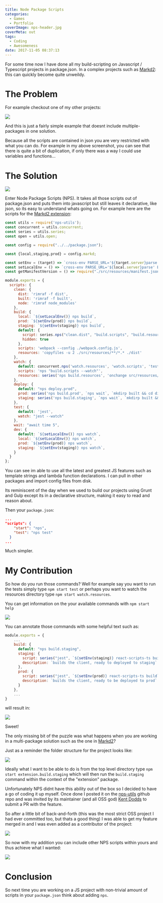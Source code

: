 ```yaml
---
title: Node Package Scripts
categories:
  - Games
  - Portfolio
coverImage: nps-header.jpg
coverMeta: out
tags:
  - Coding
  - Awesomeness
date: 2017-11-05 08:37:13
---
```



For some time now I have done all my build-scripting on Javascript / Typescript projects in package.json. In a complex projects such as [Markd2](/markd/portfolio/markd-2-total-re-write-using-react-mobx-state-tree-and-parse-server/): this can quickly become quite unweildy.

<!-- more -->

# The Problem

For example checkout one of my other projects:

[![](./packagejson-scripts.png)](./packagejson-scripts.png)

And this is just a fairly simple example that doesnt include multiple-packages in one solution. 

Because all the scripts are contained in json you are very restricted with what you can do. For example in my above screenshot, you can see that there is quite a bit of duplication, if only there was a way I could use variables and functions...

# The Solution

[![](./nps-ss1.png)](./nps-ss1.png)

Enter Node Package Scripts (NPS). It takes all those scripts out of package.json and puts them into javascript but still leaves it declarative, like json, so its easy to understand whats going on. For example here are the scripts for the [Markd2 extension](/markd/portfolio/markd-2-total-re-write-using-react-mobx-state-tree-and-parse-server/):

```javascript
const utils = require('nps-utils');
const concurrent = utils.concurrent;
const series = utils.series;
const open = utils.open;

const config = require("../../package.json");

const {local,staging,prod} = config.markd;

const setEnv = (target) => `cross-env PARSE_URL='${target.server}parse' BASE_URL='${target.web}' NODE_ENV=production`;
const setLocalEnv = () => `cross-env PARSE_URL='${local.server}parse' BASE_URL='${local.server}'`;
const getManifestVersion = () => require("./src/resources/manifest.json").version;

module.exports = {
  scripts: {
    clean: {
      dist: 'rimraf -f dist',
      built: 'rimraf -f built',
      node: 'rimraf node_modules'
    },
    build: {
      local: `${setLocalEnv()} nps build`,
      prod: `${setEnv(prod)} nps build`,
      staging: `${setEnv(staging)} nps build`,
      default: {
        script: series.nps("clean.dist", "build.scripts", "build.resources"),
        hidden: true
      },
      scripts: 'webpack --config ./webpack.config.js',
      resources: 'copyfiles -u 2 ./src/resources/**/*.* ./dist'
    },
    watch: {
      default: concurrent.nps('watch.resources', 'watch.scripts', 'test.watch'),
      scripts: 'nps "build.scripts --watch"',
      resources: series('nps build.resources', 'onchange src/resources/**/*.* -- nps build.resources')      
    },
    deploy: {
      default: "nps deploy.prod",      
      prod: series('nps build.prod', `nps wait`, `mkdirp built && cd dist && jszip . -o ../built/markd-extension-v${getManifestVersion()}.zip`),
      staging: series('nps build.staging', `nps wait`, `mkdirp built && cd dist && jszip . -o ../built/markd-extension-staging-v${getManifestVersion()}.zip`),
    },
    test: {
      default: 'jest',
      watch: "jest --watch"
    },
    wait: "await time 5",
    dev: {
      default: `${setLocalEnv()} nps watch`,
      local: `${setLocalEnv()} nps watch`,
      prod: `${setEnv(prod)} nps watch`,
      staging: `${setEnv(staging)} nps watch`,
    }
  }
};
```

You can see im able to use all the latest and greatest JS features such as template strings and lambda function declarations. I can pull in other packages and import config files from disk.

Its reminiscent of the day when we used to build our projects using Grunt and Gulp except its in a declarative structure, making it easy to read and reason about.

Then your `package.json`: 

```json
...
"scripts": {
    "start": "nps",
    "test": "nps test"
  }
...
```

Much simpler. 

# My Contribution

So how do you run those commands? Well for example say you want to run the tests simply type `npm start test` or perhaps you want to watch the resources directory type `npm start watch.resources`. 

You can get information on the your available commands with `npm start help`

[![](./nps-help.png)](./nps-help.png)

You can annotate those commands with some helpful text such as:

```javascript
module.exports = {
    ...
    build: {
      default: "nps build.staging",
      staging: {
        script: series("jest", `${setEnv(staging)} react-scripts-ts build`),
        description: `builds the client, ready to deployed to staging`
      },
      prod: {
        script: series("jest", `${setEnv(prod)} react-scripts-ts build`),
        description: `builds the client, ready to be deployed to prod`
      }
    },
    ...
}
```

will result in:

[![](./nps-help-description.png)](./nps-help-description.png)

Sweet!

The only missing bit of the puzzle was what happens when you are working in a multi-package solution such as the one in [Markd2]((/markd/portfolio/markd-2-total-re-write-using-react-mobx-state-tree-and-parse-server/))? 

Just as a reminder the folder structure for the project looks like:

[![](./dir-structure.png)](./dir-structure.png)

Ideally what I want to be able to do is from the top level directory type `npm start extension.build.staging` which will then run the `build.staging` command within the context of the "extension" package. 

Unfortunately NPS didnt have this ability out of the box so I decided to have a go of coding it up myself. Once done I posted it on the [nps-utils](https://github.com/kentcdodds/nps-utils) github repo and was invited by its maintainer (and all OSS god) [Kent Dodds](https://github.com/kentcdodds) to submit a PR with the feature. 

So after a little bit of back-and-forth (this was the most strict OSS project I had ever committed too, but thats a good thing) I was able to get my feature merged in and I was even added as a contributor of the project:

[![](./me-contributor.png)](./me-contributor.png)

So now with my addition you can include other NPS scripts within yours and thus achieve what I wanted:

[![](./imported-nps.png)](./imported-nps.png)

# Conclusion

So next time you are working on a JS project with non-trivial amount of scripts in your `package.json` think about adding `nps`.